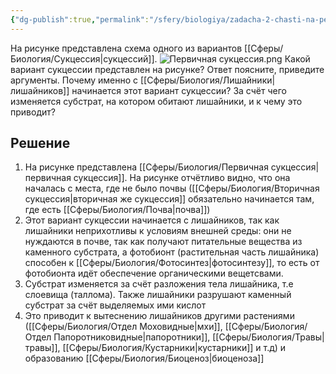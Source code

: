 ```yaml
---
{"dg-publish":true,"permalink":"/sfery/biologiya/zadacha-2-chasti-na-pervichnuyu-sukczessiyu/","tags":["Экология"]}
---
```


На рисунке представлена схема одного из вариантов [[Сферы/Биология/Сукцессия\|сукцессий]].
![Первичная сукцессия.png](/img/user/%D0%90%D1%80%D1%85%D0%B8%D0%B2/%D0%9A%D1%8D%D1%88/%D0%9F%D0%B5%D1%80%D0%B2%D0%B8%D1%87%D0%BD%D0%B0%D1%8F%20%D1%81%D1%83%D0%BA%D1%86%D0%B5%D1%81%D1%81%D0%B8%D1%8F.png)
Какой вариант сукцессии представлен на рисунке? Ответ поясните, приведите аргументы. Почему именно с [[Сферы/Биология/Лишайники\|лишайников]] начинается этот вариант сукцессии? За счёт чего изменяется субстрат, на котором обитают лишайники, и к чему это приводит?
## Решение 
1. На рисунке представлена [[Сферы/Биология/Первичная сукцессия\|первичная сукцессия]]. На рисунке отчётливо видно, что она началась с места, где не было почвы ([[Сферы/Биология/Вторичная сукцессия\|вторичная же сукцессия]] обязательно начинается там, где есть [[Сферы/Биология/Почва\|почва]])
2. Этот вариант сукцессии начинается с лишайников, так как лишайники неприхотливы к условиям внешней среды: они не нуждаются в почве, так как получают питательные вещества из каменного субстрата, а фотобионт (растительная часть лишайника) способен к [[Сферы/Биология/Фотосинтез\|фотосинтезу]], то есть от фотобионта идёт обеспечение органическими вещетсвами. 
3. Субстрат изменяется за счёт разложения тела лишайника, т.е слоевища (таллома). Также лишайники разрушают каменный субстрат за счёт выделяемых ими кислот 
4. Это приводит к вытеснению лишайников другими растениями ([[Сферы/Биология/Отдел Моховидные\|мхи]], [[Сферы/Биология/Отдел Папоротниковидные\|папоротники]], [[Сферы/Биология/Травы\|травы]], [[Сферы/Биология/Кустарники\|кустарники]] и т.д) и образованию [[Сферы/Биология/Биоценоз\|биоценоза]]